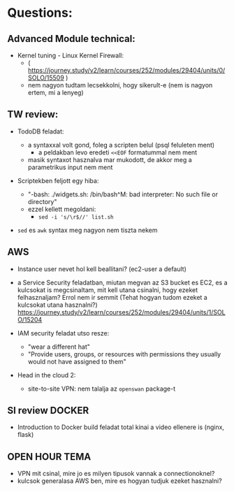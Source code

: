 # Questions:  

## Advanced Module technical:
- Kernel tuning - Linux Kernel Firewall: 
    - ( https://journey.study/v2/learn/courses/252/modules/29404/units/0/SOLO/15509 )
    - nem nagyon tudtam lecsekkolni, hogy sikerult-e (nem is nagyon ertem, mi a lenyeg)

## TW review:

- TodoDB feladat:
    - a syntaxxal volt gond, foleg a scripten belul (psql feluleten ment)
        - a peldakban levo eredeti `<<EOF` formatummal nem ment
    - masik syntaxot hasznalva mar mukodott, de akkor meg a parametrikus input nem ment

- Scriptekben feljott egy hiba:
    - "-bash: ./widgets.sh: /bin/bash^M: bad interpreter: No such file or directory"
    - ezzel kellett megoldani:
        - `sed -i 's/\r$//' list.sh`

- `sed` es `awk` syntax meg nagyon nem tiszta nekem

## AWS
- Instance user nevet hol kell beallitani? (ec2-user a default)

- a Service Security feladatban, miutan megvan az S3 bucket es EC2, es a kulcsokat is megcsinaltam, mit kell utana csinalni, hogy ezeket felhasznaljam? Errol nem ir semmit (Tehat hogyan tudom ezeket a kulcsokat utana hasznalni?)
https://journey.study/v2/learn/courses/252/modules/29404/units/1/SOLO/15204

- IAM security feladat utso resze:
    - "wear a different hat"
    - "Provide users, groups, or resources with permissions they usually would not have assigned to them"

- Head in the cloud 2:
    - site-to-site VPN: nem talalja az `openswan` package-t

## SI review DOCKER 
- Introduction to Docker build feladat total kinai a video ellenere is (nginx, flask)

## OPEN HOUR TEMA
- VPN mit csinal, mire jo es milyen tipusok vannak a connectionoknel?
- kulcsok generalasa AWS ben, mire es hogyan tudjuk ezeket hasznalni?